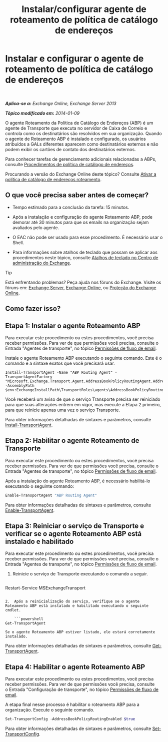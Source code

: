 ﻿---
title: 'Instalar/configurar agente de roteamento de política de catálogo de endereços'
TOCTitle: Instalar e configurar o agente de roteamento de política de catálogo de endereços
ms:assetid: 20e8a43d-4508-4388-a2c9-aa3073593cc2
ms:mtpsurl: https://technet.microsoft.com/pt-br/library/JJ907308(v=EXCHG.150)
ms:contentKeyID: 51407846
ms.date: 05/22/2018
mtps_version: v=EXCHG.150
ms.translationtype: MT
---

# Instalar e configurar o agente de roteamento de política de catálogo de endereços

 

_**Aplica-se a:** Exchange Online, Exchange Server 2013_

_**Tópico modificado em:** 2014-01-09_

O agente Roteamento da Política de Catálogo de Endereços (ABP) é um agente de Transporte que executa no servidor de Caixa de Correio e controla como os destinatários são resolvidos em sua organização. Quando o agente de Roteamento ABP é instalado e configurado, os usuários atribuídos a GALs diferentes aparecem como destinatários externos e não podem exibir os cartões de contato dos destinatários externos.

Para conhecer tarefas de gerenciamento adicionais relacionadas a ABPs, consulte [Procedimentos de política de catálogo de endereços](address-book-policy-procedures-exchange-2013-help.md).

Procurando a versão do Exchange Online deste tópico? Consulte [Ativar a política de catálogo de endereços roteamento](https://technet.microsoft.com/pt-br/library/jj891095\(v=exchg.150\)).

## O que você precisa saber antes de começar?

  - Tempo estimado para a conclusão da tarefa: 15 minutos.

  - Após a instalação e configuração do agente Roteamento ABP, pode demorar até 30 minutos para que os emails na organização sejam avaliados pelo agente.

  - O EAC não pode ser usado para esse procedimento. É necessário usar o Shell.

  - Para informações sobre atalhos de teclado que possam se aplicar aos procedimentos neste tópico, consulte [Atalhos de teclado no Centro de administração do Exchange](keyboard-shortcuts-in-the-exchange-admin-center-exchange-online-protection-help.md).


> [!TIP]
> Está enfrentando problemas? Peça ajuda nos fóruns do Exchange. Visite os fóruns em: <A href="https://go.microsoft.com/fwlink/p/?linkid=60612">Exchange Server</A>, <A href="https://go.microsoft.com/fwlink/p/?linkid=267542">Exchange Online</A>, ou <A href="https://go.microsoft.com/fwlink/p/?linkid=285351">Proteção do Exchange Online</A>.



## Como fazer isso?

## Etapa 1: Instalar o agente Roteamento ABP

Para executar este procedimento ou estes procedimentos, você precisa receber permissões. Para ver de que permissões você precisa, consulte o Entrada "Agentes de transporte", no tópico [Permissões de fluxo de email](mail-flow-permissions-exchange-2013-help.md).

Instale o agente Roteamento ABP executando o seguinte comando. Este é o comando e a sintaxe exatos que você precisará usar.

    Install-TransportAgent -Name "ABP Routing Agent" -TransportAgentFactory "Microsoft.Exchange.Transport.Agent.AddressBookPolicyRoutingAgent.AddressBookPolicyRoutingAgentFactory" -AssemblyPath $env:ExchangeInstallPath\TransportRoles\agents\AddressBookPolicyRoutingAgent\Microsoft.Exchange.Transport.Agent.AddressBookPolicyRoutingAgent.dll

Você receberá um aviso de que o serviço Transporte precisa ser reiniciado para que suas alterações entrem em vigor, mas execute a Etapa 2 primeiro, para que reinicie apenas uma vez o serviço Transporte.

Para obter informações detalhadas de sintaxes e parâmetros, consulte [Install-TransportAgent](https://technet.microsoft.com/pt-br/library/aa997998\(v=exchg.150\)).

## Etapa 2: Habilitar o agente Roteamento de Transporte

Para executar este procedimento ou estes procedimentos, você precisa receber permissões. Para ver de que permissões você precisa, consulte o Entrada "Agentes de transporte", no tópico [Permissões de fluxo de email](mail-flow-permissions-exchange-2013-help.md).

Após a instalação do agente Roteamento ABP, é necessário habilitá-lo executando o seguinte comando:

```powershell
Enable-TransportAgent "ABP Routing Agent"
```

Para obter informações detalhadas de sintaxes e parâmetros, consulte [Enable-TransportAgent](https://technet.microsoft.com/pt-br/library/bb124921\(v=exchg.150\)).

## Etapa 3: Reiniciar o serviço de Transporte e verificar se o agente Roteamento ABP está instalado e habilitado

Para executar este procedimento ou estes procedimentos, você precisa receber permissões. Para ver de que permissões você precisa, consulte o Entrada "Agentes de transporte", no tópico [Permissões de fluxo de email](mail-flow-permissions-exchange-2013-help.md).

1.  Reinicie o serviço de Transporte executando o comando a seguir.
    
    ```powershell
Restart-Service MSExchangeTransport
```

2.  Após a reinicialização do serviço, verifique se o agente Roteamento ABP está instalado e habilitado executando o seguinte cmdlet.
    
    ```powershell
Get-TransportAgent
```
    
    Se o agente Roteamento ABP estiver listado, ele estará corretamente instalado.

Para obter informações detalhadas de sintaxes e parâmetros, consulte [Get-TransportAgent](https://technet.microsoft.com/pt-br/library/bb123536\(v=exchg.150\)).

## Etapa 4: Habilitar o agente Roteamento ABP

Para executar este procedimento ou estes procedimentos, você precisa receber permissões. Para ver de que permissões você precisa, consulte o Entrada "Configuração de transporte", no tópico [Permissões de fluxo de email](mail-flow-permissions-exchange-2013-help.md).

A etapa final nesse processo é habilitar o roteamento ABP para a organização. Execute o seguinte comando.

```powershell
Set-TransportConfig -AddressBookPolicyRoutingEnabled $true
```

Para obter informações detalhadas de sintaxes e parâmetros, consulte [Set-TransportConfig](https://technet.microsoft.com/pt-br/library/bb124151\(v=exchg.150\)).

